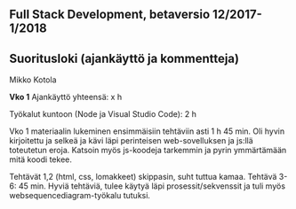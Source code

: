 ## Full Stack Development, betaversio 12/2017-1/2018
## Suoritusloki (ajankäyttö ja kommentteja)
Mikko Kotola

__Vko 1__
Ajankäyttö yhteensä: x h

Työkalut kuntoon (Node ja Visual Studio Code): 2 h

Vko 1 materiaalin lukeminen ensimmäisiin tehtäviin asti 1 h 45 min. 
	Oli hyvin kirjoitettu ja selkeä ja kävi läpi perinteisen web-sovelluksen ja js:llä toteutetun eroja. Katsoin myös js-koodeja tarkemmin ja pyrin ymmärtämään mitä koodi tekee.

Tehtävät 1,2 (html, css, lomakkeet) skippasin, suht tuttua kamaa.
Tehtävä 3-6: 45 min. Hyviä tehtäviä, tulee käytyä läpi prosessit/sekvenssit ja tuli myös websequencediagram-työkalu tutuksi.

